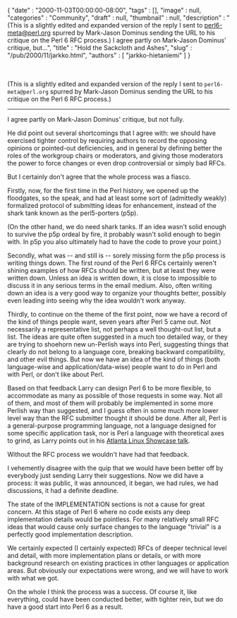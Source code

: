 {
   "date" : "2000-11-03T00:00:00-08:00",
   "tags" : [],
   "image" : null,
   "categories" : "Community",
   "draft" : null,
   "thumbnail" : null,
   "description" : " (This is a slightly edited and expanded version of the reply I sent to perl6-meta@perl.org spurred by Mark-Jason Dominus sending the URL to his critique on the Perl 6 RFC process.) I agree partly on Mark-Jason Dominus' critique, but...",
   "title" : "Hold the Sackcloth and Ashes",
   "slug" : "/pub/2000/11/jarkko.html",
   "authors" : [
      "jarkko-hietaniemi"
   ]
}





\
\
(This is a slightly edited and expanded version of the reply I sent to
`perl6-meta@perl.org` spurred by Mark-Jason Dominus sending the URL to
his critique on the Perl 6 RFC process.)

------------------------------------------------------------------------

I agree partly on Mark-Jason Dominus' critique, but not fully.

He did point out several shortcomings that I agree with: we should have
exercised tighter control by requiring authors to record the opposing
opinions or pointed-out deficiencies, and in general by defining better
the roles of the workgroup chairs or moderators, and giving those
moderators the power to force changes or even drop controversial or
simply bad RFCs.

But I certainly don't agree that the whole process was a fiasco.

Firstly, now, for the first time in the Perl history, we opened up the
floodgates, so the speak, and had at least some sort of (admittedly
weakly) formalized protocol of submitting ideas for enhancement, instead
of the shark tank known as the perl5-porters (p5p).

(On the other hand, we do need shark tanks. If an idea wasn't solid
enough to survive the p5p ordeal by fire, it probably wasn't solid
enough to begin with. In p5p you also ultimately had to have the code to
prove your point.)

Secondly, what was -- and still is -- sorely missing form the p5p
process is writing things down. The first round of the Perl 6 RFCs
certainly weren't shining examples of how RFCs should be written, but at
least they were written down. Unless an idea is written down, it is
close to impossible to discuss it in any serious terms in the email
medium. Also, often writing down an idea is a very good way to organize
your thoughts better, possibly even leading into seeing why the idea
wouldn't work anyway.

Thirdly, to continue on the theme of the first point, now we have a
record of the kind of things people want, seven years after Perl 5 came
out. Not necessarily a representative list, not perhaps a well
thought-out list, but a list. The ideas are quite often suggested in a
much too detailed way, or they are trying to shoehorn new un-Perlish
ways into Perl, suggesting things that clearly do not belong to a
language core, breaking backward compatibility, and other evil things.
But now we have an idea of the kind of things (both language-wise and
application/data-wise) people want to do in Perl and with Perl, or don't
like about Perl.

Based on that feedback Larry can design Perl 6 to be more flexible, to
accommodate as many as possible of those requests in some way. Not all
of them, and most of them will probably be implemented in some more
Perlish way than suggested, and I guess often in some much more lower
level way than the RFC submitter thought it should be done. After all,
Perl is a general-purpose programming language, not a language designed
for some specific application task, nor is Perl a language with
theoretical axes to grind, as Larry points out in his [Atlanta Linux
Showcase talk](http://dev.perl.org/~ask/als/).

Without the RFC process we wouldn't have had that feedback.

I vehemently disagree with the quip that we would have been better off
by everybody just sending Larry their suggestions. Now we did have a
process: it was public, it was announced, it began, we had rules, we had
discussions, it had a definite deadline.

The state of the IMPLEMENTATION sections is not a cause for great
concern. At this stage of Perl 6 where no code exists any deep
implementation details would be pointless. For many relatively small RFC
ideas that would cause only surface changes to the language "trivial" is
a perfectly good implementation description.

We certainly expected (I certainly expected) RFCs of deeper technical
level and detail, with more implementation plans or details, or with
more background research on existing practices in other languages or
application areas. But obviously our expectations were wrong, and we
will have to work with what we got.

On the whole I think the process was a success. Of course it, like
everything, could have been conducted better, with tighter rein, but we
do have a good start into Perl 6 as a result.


